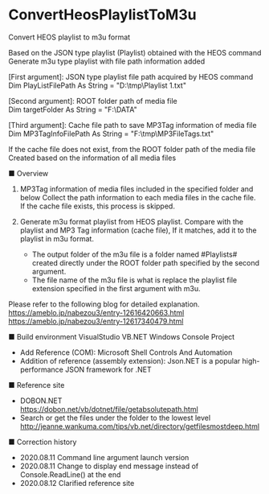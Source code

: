 # ConvertHeosPlaylistToM3u
Convert HEOS playlist to m3u format

Based on the JSON type playlist (Playlist) obtained with the HEOS command
Generate m3u type playlist with file path information added  
  
[First argument]: JSON type playlist file path acquired by HEOS command  
 Dim PlayListFilePath As String = "D:\tmp\Playlist 1.txt"

[Second argument]: ROOT folder path of media file  
 Dim targetFolder As String = "F:\DATA\"

[Third argument]: Cache file path to save MP3Tag information of media file  
 Dim MP3TagInfoFilePath As String = "F:\tmp\MP3FileTags.txt"  
  
 If the cache file does not exist, from the ROOT folder path of the media file  
 Created based on the information of all media files  
  
  
■ Overview  
1. MP3Tag information of media files included in the specified folder and below
   Collect the path information to each media files in the cache file.
   If the cache file exists, this process is skipped.

2. Generate m3u format playlist from HEOS playlist.
   Compare with the playlist and MP3 Tag information (cache file),
   If it matches, add it to the playlist in m3u format.

   * The output folder of the m3u file is a folder named #Playlists# created directly under the ROOT folder path specified by the second argument.
   * The file name of the m3u file is what is replace the playlist file extension specified in the first argument with m3u.

Please refer to the following blog for detailed explanation.  
https://ameblo.jp/nabezou3/entry-12616420663.html  
https://ameblo.jp/nabezou3/entry-12617340479.html  

■ Build environment
 VisualStudio VB.NET Windows Console Project
* Add Reference (COM): Microsoft Shell Controls And Automation
* Addition of reference (assembly extension): Json.NET is a popular high-performance JSON framework for .NET

■ Reference site
* DOBON.NET  
  https://dobon.net/vb/dotnet/file/getabsolutepath.html
* Search or get the files under the folder to the lowest level  
  http://jeanne.wankuma.com/tips/vb.net/directory/getfilesmostdeep.html

■ Correction history
* 2020.08.11 Command line argument launch version  
* 2020.08.11 Change to display end message instead of Console.ReadLine() at the end  
* 2020.08.12 Clarified reference site  
